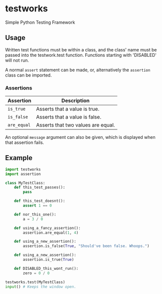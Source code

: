 # testworks
Simple Python Testing Framework

## Usage
Written test functions must be within a class, and the class' name must be passed into the testwork.test function.
Functions starting with 'DISABLED' will not run.

A normal `assert` statement can be made, or, alternatively the `assertion` class can be imported.

### Assertions

Assertion   | Description
------------|------------
`is_true`   | Asserts that a value is true.
`is_false`  | Asserts that a value is false.
`are_equal` | Asserts that two values are equal.

An optional `message` argument can also be given, which is displayed when that assertion fails.

## Example
```python
import testworks
import assertion

class MyTestClass:
    def this_test_passes():
        pass

    def this_test_doesnt():
        assert 1 == 0

    def nor_this_one():
        a = 3 / 0

    def using_a_fancy_assertion():
        assertion.are_equal(1, 4)

    def using_a_new_assertion():
        assertion.is_false(True, "Should've been false. Whoops.")

    def using_a_new_assertion():
        assertion.is_true(True)

    def DISABLED_this_wont_run():
        zero = 0 / 0

testworks.test(MyTestClass)
input() # Keeps the window open.
```
